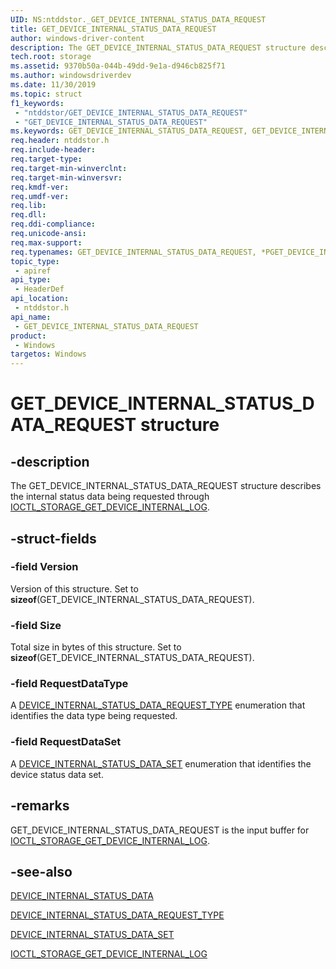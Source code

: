 ```yaml
---
UID: NS:ntddstor._GET_DEVICE_INTERNAL_STATUS_DATA_REQUEST
title: GET_DEVICE_INTERNAL_STATUS_DATA_REQUEST
author: windows-driver-content
description: The GET_DEVICE_INTERNAL_STATUS_DATA_REQUEST structure describes the internal status data being requested through IOCTL_STORAGE_GET_DEVICE_INTERNAL_LOG.
tech.root: storage
ms.assetid: 9370b50a-044b-49dd-9e1a-d946cb825f71
ms.author: windowsdriverdev
ms.date: 11/30/2019
ms.topic: struct
f1_keywords:
 - "ntddstor/GET_DEVICE_INTERNAL_STATUS_DATA_REQUEST"
 - "GET_DEVICE_INTERNAL_STATUS_DATA_REQUEST"
ms.keywords: GET_DEVICE_INTERNAL_STATUS_DATA_REQUEST, GET_DEVICE_INTERNAL_STATUS_DATA_REQUEST, *PGET_DEVICE_INTERNAL_STATUS_DATA_REQUEST, 
req.header: ntddstor.h
req.include-header:
req.target-type:
req.target-min-winverclnt:
req.target-min-winversvr:
req.kmdf-ver:
req.umdf-ver:
req.lib:
req.dll:
req.ddi-compliance:
req.unicode-ansi:
req.max-support:
req.typenames: GET_DEVICE_INTERNAL_STATUS_DATA_REQUEST, *PGET_DEVICE_INTERNAL_STATUS_DATA_REQUEST
topic_type: 
 - apiref
api_type: 
 - HeaderDef
api_location: 
 - ntddstor.h
api_name: 
 - GET_DEVICE_INTERNAL_STATUS_DATA_REQUEST
product: 
 - Windows
targetos: Windows
---
```


# GET_DEVICE_INTERNAL_STATUS_DATA_REQUEST structure

## -description

The GET_DEVICE_INTERNAL_STATUS_DATA_REQUEST structure describes the internal status data being requested through [IOCTL_STORAGE_GET_DEVICE_INTERNAL_LOG](ni-ntddstor-ioctl_storage_get_device_internal_log.md).

## -struct-fields

### -field Version

Version of this structure. Set to **sizeof**(GET_DEVICE_INTERNAL_STATUS_DATA_REQUEST).

### -field Size

Total size in bytes of this structure. Set to **sizeof**(GET_DEVICE_INTERNAL_STATUS_DATA_REQUEST).

### -field RequestDataType

A [DEVICE_INTERNAL_STATUS_DATA_REQUEST_TYPE](ne-ntddstor-device_internal_status_data_request_type.md) enumeration that identifies the data type being requested.

### -field RequestDataSet

A [DEVICE_INTERNAL_STATUS_DATA_SET](ne-ntddstor-device_internal_status_data_set.md) enumeration that identifies the device status data set.

## -remarks

GET_DEVICE_INTERNAL_STATUS_DATA_REQUEST is the input buffer for [IOCTL_STORAGE_GET_DEVICE_INTERNAL_LOG](ni-ntddstor-ioctl_storage_get_device_internal_log.md).

## -see-also

[DEVICE_INTERNAL_STATUS_DATA](ns-ntddstor-device_internal_status_data.md)

[DEVICE_INTERNAL_STATUS_DATA_REQUEST_TYPE](ne-ntddstor-device_internal_status_data_request_type.md)

[DEVICE_INTERNAL_STATUS_DATA_SET](ne-ntddstor-device_internal_status_data_set.md)

[IOCTL_STORAGE_GET_DEVICE_INTERNAL_LOG](ni-ntddstor-ioctl_storage_get_device_internal_log.md)
